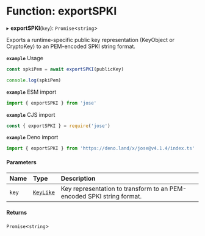 # Function: exportSPKI

▸ **exportSPKI**(`key`): `Promise`<`string`\>

Exports a runtime-specific public key representation (KeyObject or CryptoKey) to an PEM-encoded SPKI string format.

**`example`** Usage
```js
const spkiPem = await exportSPKI(publicKey)

console.log(spkiPem)
```

**`example`** ESM import
```js
import { exportSPKI } from 'jose'
```

**`example`** CJS import
```js
const { exportSPKI } = require('jose')
```

**`example`** Deno import
```js
import { exportSPKI } from 'https://deno.land/x/jose@v4.1.4/index.ts'
```

#### Parameters

| Name | Type | Description |
| :------ | :------ | :------ |
| `key` | [`KeyLike`](../types/types.KeyLike.md) | Key representation to transform to an PEM-encoded SPKI string format. |

#### Returns

`Promise`<`string`\>
